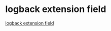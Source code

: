 # logback extension field
[logback extension field](https://aiwithcloud.com/2022/09/16/logback_extension_field/)